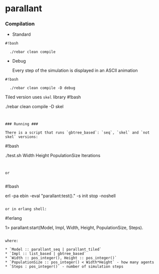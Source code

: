 # parallant #


### Compilation ###

* Standard
  
```
#!bash

  ./rebar clean compile
```

* Debug 

  Every step of the simulation is displayed in an ASCII animation
```
#!bash
  
  ./rebar clean compile -D debug
```

  Tiled version uses `skel` library
#!bash
  
  ./rebar clean compile -D skel
```


### Running ###

There is a script that runs `gbtree_based`: `seq`, `skel` and `not skel` versions:

```
#!bash

./test.sh Width Height PopulationSize Iterations

```


or


```
#!bash

 erl -pa ebin -eval "parallant:test()." -s init stop -noshell

```

or in erlang shell:

```
#!erlang

1> parallant:start(Model, Impl, Width, Height, PopulationSize, Steps).

```

where: 

* `Model :: parallant_seq | parallant_tiled`
* `Impl :: list_based | gbtree_based`
* `Width :: pos_integer(), Height :: pos_integer()`
* `PopulationSize :: pos_integer() < Width*Height` - how many agents
* `Steps : pos_integer()` - number of simulation steps